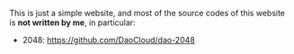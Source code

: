 This is just a simple website, and most of the source codes of this website is **not written by me**, in particular:
- 2048: https://github.com/DaoCloud/dao-2048
